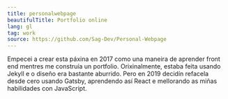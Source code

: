 ```yaml
---
title: personalwebpage
beautifulTitle: Portfolio online
lang: gl
tag: work
source: https://github.com/Sag-Dev/Personal-Webpage
---
```


Empecei a crear esta páxina en 2017 como una maneira de aprender front end
mentres me construía un portfolio. Orixinalmente, estaba feita usando Jekyll
e o diseño era bastante aburrido. Pero en 2019 decidín refacela desde cero
usando Gatsby, aprendendo así React e mellorando as miñas habilidades con
JavaScript.
